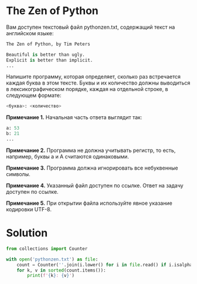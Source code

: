 # The Zen of Python

Вам доступен текстовый файл pythonzen.txt, содержащий текст на английском языке:

```python
The Zen of Python, by Tim Peters

Beautiful is better than ugly.
Explicit is better than implicit.
...
```

Напишите программу, которая определяет, сколько раз встречается каждая буква в этом тексте. Буквы и их количество должны
выводиться в лексикографическом порядке, каждая на отдельной строке, в следующем формате:

```python
<буква>: <количество>
```

**Примечание 1.** Начальная часть ответа выглядит так:

```python
a: 53
b: 21
...
```

**Примечание 2.** Программа не должна учитывать регистр, то есть, например, буквы a и A считаются одинаковыми.

**Примечание 3.** Программа должна игнорировать все небуквенные символы.

**Примечание 4.** Указанный файл доступен по ссылке. Ответ на задачу доступен по ссылке.

**Примечание 5.** При открытии файла используйте явное указание кодировки UTF-8.

# Solution

```python
from collections import Counter

with open('pythonzen.txt') as file:
    count = Counter(''.join(i.lower() for i in file.read() if i.isalpha()))
    for k, v in sorted(count.items()):
        print(f'{k}: {v}')
```